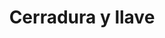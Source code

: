 ---
title: Cerradura y llave
date: 
draft: false

# descripcion
description : Cerradura y llave

materials: Plata 925

color: Plateado

dimensions: 1cmx2cm (llave) - 1cm x 1,5cm (cerradura)

code: 02-14-0361

type: "Dijes"

categories: []

price: $4.060,00

price_eftvo: $3.450,00

# Images
# first image will be shown in the product page
images:
  # - image: "images/path_to_image"
  # La ubicacion de las imagenes es imagenes/Dijes/Dijes.Plata/02-14-0361-cerradura-y-llave
  - image: "./images/dijes/plata/02-14-0361-cerradura-y-llave.JPG"
---